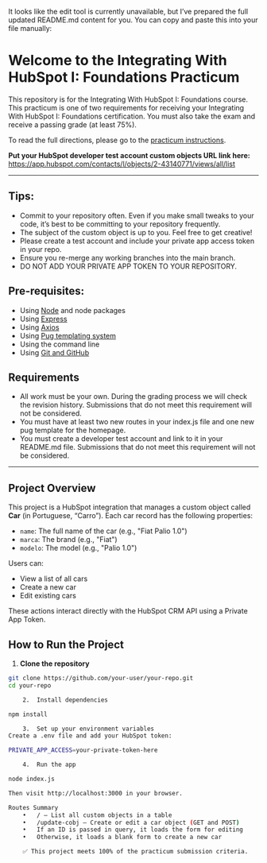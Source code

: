 It looks like the edit tool is currently unavailable, but I’ve prepared the full updated README.md content for you. You can copy and paste this into your file manually:

# Welcome to the Integrating With HubSpot I: Foundations Practicum

This repository is for the Integrating With HubSpot I: Foundations course. This practicum is one of two requirements for receiving your Integrating With HubSpot I: Foundations certification. You must also take the exam and receive a passing grade (at least 75%).

To read the full directions, please go to the [practicum instructions](https://app.hubspot.com/academy/l/tracks/1092124/1093824/5493?language=en).

**Put your HubSpot developer test account custom objects URL link here:**  
https://app.hubspot.com/contacts/l/objects/2-43140771/views/all/list

___
## Tips:
- Commit to your repository often. Even if you make small tweaks to your code, it’s best to be committing to your repository frequently.
- The subject of the custom object is up to you. Feel free to get creative!
- Please create a test account and include your private app access token in your repo.
- Ensure you re-merge any working branches into the main branch.
- DO NOT ADD YOUR PRIVATE APP TOKEN TO YOUR REPOSITORY. 

## Pre-requisites:
- Using [Node](https://nodejs.org/en/download) and node packages
- Using [Express](https://expressjs.com/en/starter/installing.html)
- Using [Axios](https://axios-http.com/docs/intro)
- Using [Pug templating system](https://pugjs.org/api/getting-started.html)
- Using the command line
- Using [Git and GitHub](https://product.hubspot.com/blog/git-and-github-tutorial-for-beginners)

## Requirements
- All work must be your own. During the grading process we will check the revision history. Submissions that do not meet this requirement will not be considered.
- You must have at least two new routes in your index.js file and one new pug template for the homepage.
- You must create a developer test account and link to it in your README.md file. Submissions that do not meet this requirement will not be considered.

---

## Project Overview

This project is a HubSpot integration that manages a custom object called **Car** (in Portuguese, “Carro”). Each car record has the following properties:

- `name`: The full name of the car (e.g., "Fiat Palio 1.0")
- `marca`: The brand (e.g., "Fiat")
- `modelo`: The model (e.g., "Palio 1.0")

Users can:
- View a list of all cars
- Create a new car
- Edit existing cars

These actions interact directly with the HubSpot CRM API using a Private App Token.

## How to Run the Project

1. **Clone the repository**
```bash
git clone https://github.com/your-user/your-repo.git
cd your-repo

	2.	Install dependencies

npm install

	3.	Set up your environment variables
Create a .env file and add your HubSpot token:

PRIVATE_APP_ACCESS=your-private-token-here

	4.	Run the app

node index.js

Then visit http://localhost:3000 in your browser.

Routes Summary
	•	/ — List all custom objects in a table
	•	/update-cobj — Create or edit a car object (GET and POST)
	•	If an ID is passed in query, it loads the form for editing
	•	Otherwise, it loads a blank form to create a new car

    ✅ This project meets 100% of the practicum submission criteria.